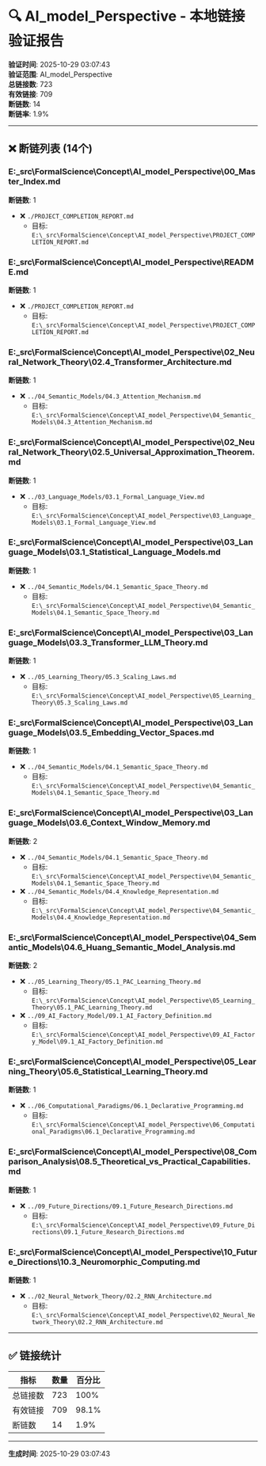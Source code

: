 ﻿# 🔍 AI_model_Perspective - 本地链接验证报告

**验证时间**: 2025-10-29 03:07:43  
**验证范围**: AI_model_Perspective  
**总链接数**: 723  
**有效链接**: 709  
**断链数**: 14  
**断链率**: 1.9%

---

## ❌ 断链列表 (14个)

### E:\_src\FormalScience\Concept\AI_model_Perspective\00_Master_Index.md
**断链数**: 1
- ❌ `./PROJECT_COMPLETION_REPORT.md`  
  - 目标: `E:\_src\FormalScience\Concept\AI_model_Perspective\PROJECT_COMPLETION_REPORT.md`  

### E:\_src\FormalScience\Concept\AI_model_Perspective\README.md
**断链数**: 1
- ❌ `./PROJECT_COMPLETION_REPORT.md`  
  - 目标: `E:\_src\FormalScience\Concept\AI_model_Perspective\PROJECT_COMPLETION_REPORT.md`  

### E:\_src\FormalScience\Concept\AI_model_Perspective\02_Neural_Network_Theory\02.4_Transformer_Architecture.md
**断链数**: 1
- ❌ `../04_Semantic_Models/04.3_Attention_Mechanism.md`  
  - 目标: `E:\_src\FormalScience\Concept\AI_model_Perspective\04_Semantic_Models\04.3_Attention_Mechanism.md`  

### E:\_src\FormalScience\Concept\AI_model_Perspective\02_Neural_Network_Theory\02.5_Universal_Approximation_Theorem.md
**断链数**: 1
- ❌ `../03_Language_Models/03.1_Formal_Language_View.md`  
  - 目标: `E:\_src\FormalScience\Concept\AI_model_Perspective\03_Language_Models\03.1_Formal_Language_View.md`  

### E:\_src\FormalScience\Concept\AI_model_Perspective\03_Language_Models\03.1_Statistical_Language_Models.md
**断链数**: 1
- ❌ `../04_Semantic_Models/04.1_Semantic_Space_Theory.md`  
  - 目标: `E:\_src\FormalScience\Concept\AI_model_Perspective\04_Semantic_Models\04.1_Semantic_Space_Theory.md`  

### E:\_src\FormalScience\Concept\AI_model_Perspective\03_Language_Models\03.3_Transformer_LLM_Theory.md
**断链数**: 1
- ❌ `../05_Learning_Theory/05.3_Scaling_Laws.md`  
  - 目标: `E:\_src\FormalScience\Concept\AI_model_Perspective\05_Learning_Theory\05.3_Scaling_Laws.md`  

### E:\_src\FormalScience\Concept\AI_model_Perspective\03_Language_Models\03.5_Embedding_Vector_Spaces.md
**断链数**: 1
- ❌ `../04_Semantic_Models/04.1_Semantic_Space_Theory.md`  
  - 目标: `E:\_src\FormalScience\Concept\AI_model_Perspective\04_Semantic_Models\04.1_Semantic_Space_Theory.md`  

### E:\_src\FormalScience\Concept\AI_model_Perspective\03_Language_Models\03.6_Context_Window_Memory.md
**断链数**: 2
- ❌ `../04_Semantic_Models/04.1_Semantic_Space_Theory.md`  
  - 目标: `E:\_src\FormalScience\Concept\AI_model_Perspective\04_Semantic_Models\04.1_Semantic_Space_Theory.md`  
- ❌ `../04_Semantic_Models/04.4_Knowledge_Representation.md`  
  - 目标: `E:\_src\FormalScience\Concept\AI_model_Perspective\04_Semantic_Models\04.4_Knowledge_Representation.md`  

### E:\_src\FormalScience\Concept\AI_model_Perspective\04_Semantic_Models\04.6_Huang_Semantic_Model_Analysis.md
**断链数**: 2
- ❌ `../05_Learning_Theory/05.1_PAC_Learning_Theory.md`  
  - 目标: `E:\_src\FormalScience\Concept\AI_model_Perspective\05_Learning_Theory\05.1_PAC_Learning_Theory.md`  
- ❌ `../09_AI_Factory_Model/09.1_AI_Factory_Definition.md`  
  - 目标: `E:\_src\FormalScience\Concept\AI_model_Perspective\09_AI_Factory_Model\09.1_AI_Factory_Definition.md`  

### E:\_src\FormalScience\Concept\AI_model_Perspective\05_Learning_Theory\05.6_Statistical_Learning_Theory.md
**断链数**: 1
- ❌ `../06_Computational_Paradigms/06.1_Declarative_Programming.md`  
  - 目标: `E:\_src\FormalScience\Concept\AI_model_Perspective\06_Computational_Paradigms\06.1_Declarative_Programming.md`  

### E:\_src\FormalScience\Concept\AI_model_Perspective\08_Comparison_Analysis\08.5_Theoretical_vs_Practical_Capabilities.md
**断链数**: 1
- ❌ `../09_Future_Directions/09.1_Future_Research_Directions.md`  
  - 目标: `E:\_src\FormalScience\Concept\AI_model_Perspective\09_Future_Directions\09.1_Future_Research_Directions.md`  

### E:\_src\FormalScience\Concept\AI_model_Perspective\10_Future_Directions\10.3_Neuromorphic_Computing.md
**断链数**: 1
- ❌ `../02_Neural_Network_Theory/02.2_RNN_Architecture.md`  
  - 目标: `E:\_src\FormalScience\Concept\AI_model_Perspective\02_Neural_Network_Theory\02.2_RNN_Architecture.md`  

---

## ✅ 链接统计

| 指标 | 数量 | 百分比 |
|------|------|--------|
| 总链接数 | 723 | 100% |
| 有效链接 | 709 | 98.1% |
| 断链数 | 14 | 1.9% |

---

**生成时间**: 2025-10-29 03:07:43
